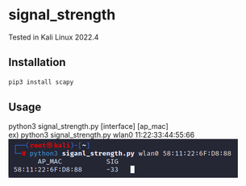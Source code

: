 # signal_strength
Tested in Kali Linux 2022.4  

## Installation
```sh
pip3 install scapy
```

## Usage
python3 signal_strength.py [interface] [ap_mac]  
ex) python3 signal_strength.py wlan0 11:22:33:44:55:66  
![signal](./signal.png)

